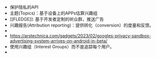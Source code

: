 - 保护隐私的API
- 主题(Topics)：基于设备上的APPs估算兴趣组
- [[FLEDGE]]: 基于开发者定制的听众群，推送广告
- 兴趣报告(Attribution reporting)：提供转化（conversion）的度量和反馈。
-
- https://arstechnica.com/gadgets/2023/02/googles-privacy-sandbox-advertising-system-arrives-on-android-in-beta/
- 使用兴趣组（Interest Groups）而不是追踪每个用户。
-